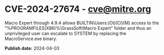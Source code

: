 # CVE-2024-27674 - cve@mitre.org

Macro Expert through 4.9.4 allows BUILTIN\Users:(OI)(CI)(M) access to the "%PROGRAMFILES(X86)%\GrassSoft\Macro Expert" folder and thus an unprivileged user can escalate to SYSTEM by replacing the MacroService.exe binary.

**Publish date:** 2024-04-03
